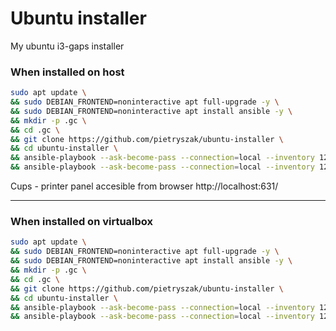 # Ubuntu installer

My ubuntu i3-gaps installer


### When installed on host

```bash
sudo apt update \
&& sudo DEBIAN_FRONTEND=noninteractive apt full-upgrade -y \
&& sudo DEBIAN_FRONTEND=noninteractive apt install ansible -y \
&& mkdir -p .gc \
&& cd .gc \
&& git clone https://github.com/pietryszak/ubuntu-installer \
&& cd ubuntu-installer \
&& ansible-playbook --ask-become-pass --connection=local --inventory 127.0.0.1, all.yml
&& ansible-playbook --ask-become-pass --connection=local --inventory 127.0.0.1, host.yml
```

Cups - printer panel accesible from browser
http://localhost:631/ 

---
### When installed on virtualbox

```bash
sudo apt update \
&& sudo DEBIAN_FRONTEND=noninteractive apt full-upgrade -y \
&& sudo DEBIAN_FRONTEND=noninteractive apt install ansible -y \
&& mkdir -p .gc \
&& cd .gc \
&& git clone https://github.com/pietryszak/ubuntu-installer \
&& cd ubuntu-installer \
&& ansible-playbook --ask-become-pass --connection=local --inventory 127.0.0.1, all.yml
&& ansible-playbook --ask-become-pass --connection=local --inventory 127.0.0.1, virtualbox.yml
```


